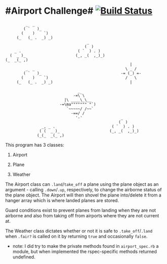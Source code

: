 #Airport Challenge# [![Build Status](https://travis-ci.org/makersacademy/airport_challenge.svg?branch=master)](https://travis-ci.org/makersacademy/airport_challenge)
========================

```
         _  _
        ( `   )_
       (    )    `)
     (_   (_ .  _) _)
                                    _
                                   (  )
    _ .                         ( `  ) . )
  (  _ )_                      (_, _(  ,_)_)
(_  _(_ ,)
                                                       |
         _  _                                        \ _ /
        ( `   )_                                   -= (_) =-
       (    )    `)                                  /   \
     (_   (_ .  _) _)                                  |

                                _
                              -=\`\
                          |\ ____\_\__
                        -=\ma""""""" "`)
                           `~~~~~/ /~~`
                             -==/ /
                               '-'                 _
                                                  (  )
                _, _ .                         ( `  ) . )
               ( (  _ )_                      (_, _(  ,_)_)
              (_(_  _(_ ,)

```

This program has 3 classes:


1. Airport

2. Plane

3. Weather


The Airport class can `.land`/`take_off` a plane using the plane object as an argument - calling `.down`/`.up`, respectively, to change the airborne status of the plane object. The Airport will then shovel the plane into/delete it from a hanger array which is where landed planes are stored.

Guard conditions exist to prevent planes from landing when they are not airborne and also from taking off from airports where they are not current at.

The Weather class dictates whether or not it is safe to `.take_off`/`.land` when `.fair?` is called on it by returning `true` and occasionally `false`.

* note: I did try to make the private methods found in `airport_spec.rb` a module, but when implemented the rspec-specific methods returned undefined.
